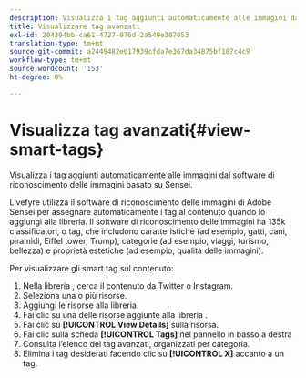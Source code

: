 ```yaml
---
description: Visualizza i tag aggiunti automaticamente alle immagini dal software di riconoscimento delle immagini basato su Sensei.
title: Visualizzare tag avanzati
exl-id: 204394bb-ca61-4727-976d-2a549e307053
translation-type: tm+mt
source-git-commit: a2449482e617939cfda7e367da34875bf187c4c9
workflow-type: tm+mt
source-wordcount: '153'
ht-degree: 0%

---
```


# Visualizza tag avanzati{#view-smart-tags}

Visualizza i tag aggiunti automaticamente alle immagini dal software di riconoscimento delle immagini basato su Sensei.

Livefyre utilizza il software di riconoscimento delle immagini di Adobe Sensei per assegnare automaticamente i tag al contenuto quando lo aggiungi alla libreria. Il software di riconoscimento delle immagini ha 135k classificatori, o tag, che includono caratteristiche (ad esempio, gatti, cani, piramidi, Eiffel tower, Trump), categorie (ad esempio, viaggi, turismo, bellezza) e proprietà estetiche (ad esempio, qualità delle immagini).

Per visualizzare gli smart tag sul contenuto:

1. Nella libreria , cerca il contenuto da Twitter o Instagram.
1. Seleziona una o più risorse.
1. Aggiungi le risorse alla libreria.
1. Fai clic su una delle risorse aggiunte alla libreria .
1. Fai clic su **[!UICONTROL View Details]** sulla risorsa.
1. Fai clic sulla scheda **[!UICONTROL Tags]** nel pannello in basso a destra
1. Consulta l’elenco dei tag avanzati, organizzati per categoria.
1. Elimina i tag desiderati facendo clic su **[!UICONTROL X]** accanto a un tag.
